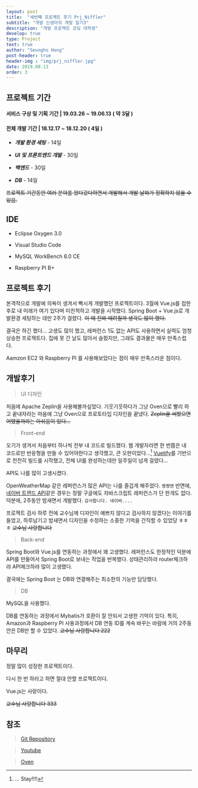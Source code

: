 ```yaml
---
layout: post
title:  "세번째 프로젝트 후기 Prj_Niffler"
subtitle: "개발 신생아의 개발 일기3"
description: "개발 프로젝트 코딩 대학생"
develop: true
type: Project
text: true
author: "Seungho Hong"
post-header: true
header-img : "img/prj_niffler.jpg"
date: 2019.08.13
order: 3
---
```



## 프로젝트 기간

  

  

#### 서비스 구상 및 기획 기간 | 19.03.26 ~ 19.06.13 ( 약 3달 )

  

  

#### 전체 개발 기간 | 18.12.17 ~ 18.12.20 ( 4일 )

  

  

-  ***개발 환경 세팅*** - 14일

  

-  ***UI 및 프론트엔드 개발*** - 30일

  

-  ***백엔드*** - 30일

  

-  ***DB*** - 14일

  

~~프로젝트 기간동안 여러 분야를 왔다갔다하면서 개발해서 개발 날짜가 정확하지 않을 수 있음.~~

  

  

## IDE

  

  

- Eclipse Oxygen 3.0

  

- Visual Studio Code

  

- MySQL WorkBench 8.0 CE

  

- Raspberry PI B+

  

  

## 프로젝트 후기

  
본격적으로 개발에 의욕이 생겨서 빡시게 개발했던 프로젝트이다.
3월에 Vue.js를 접한 후로 내 미래가 여기 있다며 미친척하고 개발을 시작했다.
Spring Boot + Vue.js로 개발환경 세팅하는 데만 2주가 걸렸다.
~~이 때 진짜 때려칠까 생각도 많이 했다.~~

결국은 하긴 했다...
고생도 많이 했고, 레퍼런스 1도 없는 API도 사용하면서 실력도 엄청 상승한 프로젝트다.
집에 못 간 날도 많아서 슬펐지만, 그래도 결과물은 매우 만족스럽다.
  
Aamzon EC2 와 Raspberry PI 를 사용해보았다는 점이 매우 만족스러운 점이다.  
  

## 개발후기

> UI 디자인

처음에 Apache Zeplin을 사용해볼까싶었다.
기웃기웃하다가 그냥 Oven으로 빨리 하고 끝내자라는 마음에 그냥 Oven으로 프로토타입 디자인을 끝냈다.
~~Zeplin을 써봤으면 어땠을까라는 아쉬움이 있다...~~

  

> Front-end

오기가 생겨서 처음부터 하나씩 전부 내 코드로 빌드했다.
웹 개발자라면 한 번쯤은 내 코드로만 반응형을 만들 수 있어야한다고 생각했고, 큰 오판이었다...[^1]
[Vuetify](https://vuetifyjs.com/ko/components/api-explorer)를 기반으로 천천히 빌드를 시작했고, 전체 UI를 완성하는데만 일주일이 넘게 걸렸다...

API도 나를 많이 고생시켰다.

OpenWeatherMap 같은 레퍼런스가 많은 API는 나를 즐겁게 해주었다. `짱짱맨`
반면에, [네이버 트렌드 API](https://developers.naver.com/products/datalab/)같은 경우는 정말 구글에도 자바스크립트 레퍼런스가 단 한개도 없다.
덕분에, 2주동안 밤새면서 개발했다. `감사합니다. 네이버....`
  
  프로젝트 검사 하루 전에 교수님께 디자인이 예쁘지 않다고 검사하지 않겠다는 이야기를 들었고, 하루남기고 밤새면서 디자인을 수정하는 소중한 기억을 간직할 수 있었당 ㅎㅎㅎ
  ~~교수님 사랑합니다~~

  

> Back-end

Spring Boot와 Vue.js를 연동하는 과정에서 꽤 고생했다.
레퍼런스도 한정적인 덕분에 API를 만들어서 Spring Boot로 보내는 작업을 반복했다.
상태관리하랴 router체크하랴 API체크하랴 많이 고생했다.

결국에는 Spring Boot 는 DB와 연결해주는 최소한의 기능만 담당했다.


> DB

MySQL을 사용했다.

DB를 연동하는 과정에서 Mybatis가 호환이 잘 안되서 고생한 기억이 있다.
특히, Amazon과 Raspberry PI 사용과정에서 DB 연동 ID를 계속 바꾸는 바람에 거의 2주동안은 DB만 할 수 있었다.
~~교수님 사랑합니다 222~~
  

  

## 마무리

  

정말 많이 성장한 프로젝트이다.

다시 한 번 하라고 하면 절대 안할 프로젝트이다.

Vue.js는 사랑이다.

~~교수님 사랑합니다 333~~

  
  
  

## 참조

  

>  [Git Repository](https://github.com/whatamelon/prj_niffler_spring)

> [Youtube](https://www.youtube.com/watch?v=0bLGl_kwjww&t=67s)

>[Oven](https://ovenapp.io/project/opX4bzJWcs0ijXOOqdjrUMAI2rdhadK7)

  
  
  

[^1]:  ... Stay!!!!
